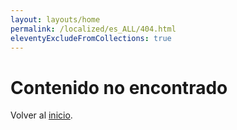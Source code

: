 ```yaml
---
layout: layouts/home
permalink: /localized/es_ALL/404.html
eleventyExcludeFromCollections: true
---
```

# Contenido no encontrado

Volver al <a href="{{ '/' | url }}">inicio</a>.

